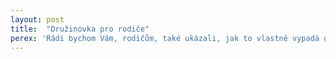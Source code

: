 ```yaml
---
layout: post
title:  "Družinovka pro rodiče"
perex: 'Rádi bychom Vám, rodičům, také ukázali, jak to vlastně vypadá u nás během schůzky, na kterou chodí Vaše děti. Proto bychom Vás rádi pozvali na speciální družinovou schůzku, která proběhne 18. listopadu 2014, začátek i konec se nijak neliší od normální schůzky, sejdeme se tedy opět v 16:00 na konečné tramvaje č. 4 na Borech, zde se také v 18:30 opět rozejdeme. Budete se moci aktivně zúčastnit schůzky, prohlédnout si klubovnu, zeptat se nás na to, co Vás zajímá a užít si také trochu zábavy. Mimo jiné Vám také prozradíme první informace o letním táboře 2015, plánech na zbytek roku a také se dozvíte informace o placení skautských registrací na příští rok.'
---
```

